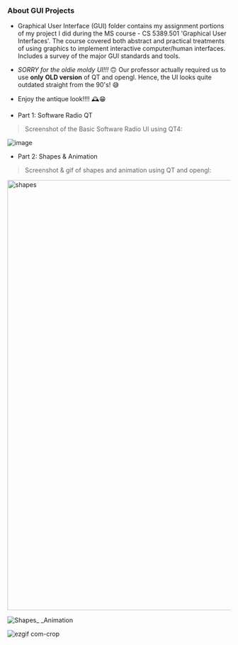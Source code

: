 ### About GUI Projects

- Graphical User Interface (GUI) folder contains my assignment portions of my project I did during the MS course - CS 5389.501 'Graphical User Interfaces'. The course covered both abstract and practical treatments of using graphics to implement interactive computer/human interfaces. Includes a survey of the major GUI standards and tools.

- *SORRY for the oldie moldy UI!!!* 🙃 Our professor actually required us to use **only** **OLD version** of QT and opengl. Hence, the UI looks quite outdated straight from the 90's! 😅

- Enjoy the antique look!!!! 🕰️😁


- Part 1: Software Radio QT

> Screenshot of the Basic Software Radio UI using QT4:

![image](https://user-images.githubusercontent.com/51350594/84714930-bb138400-af34-11ea-99c6-5c5c90293640.png)

- Part 2: Shapes & Animation

> Screenshot & gif of shapes and animation using QT and opengl:

<img width="972" alt="shapes" src="https://user-images.githubusercontent.com/51350594/85622968-4673d000-b62d-11ea-82c4-e138aaf9ae01.png">

![Shapes_ _Animation](https://user-images.githubusercontent.com/51350594/85618013-c7c76480-b625-11ea-9934-67c78d67a429.png)



![ezgif com-crop](https://user-images.githubusercontent.com/51350594/85618302-31477300-b626-11ea-9296-b736f912dec7.gif)